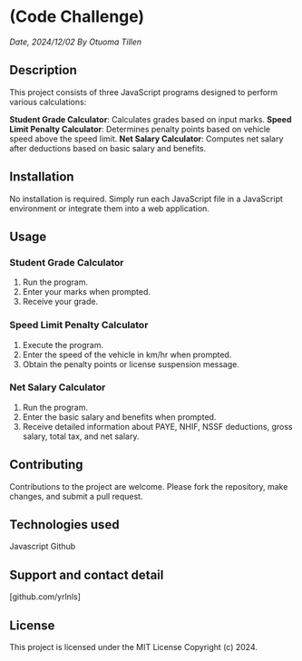 # (Code Challenge)
_Date, 2024/12/02
By Otuoma Tillen_

## Description
This project consists of three JavaScript programs designed to perform various calculations:

**Student Grade Calculator**: Calculates grades based on input marks.
**Speed Limit Penalty Calculator**: Determines penalty points based on vehicle speed above the speed limit.
**Net Salary Calculator**: Computes net salary after deductions based on basic salary and benefits.

## Installation
No installation is required. Simply run each JavaScript file in a JavaScript environment or integrate them into a web application.

## Usage

### Student Grade Calculator
1. Run the program.
2. Enter your marks when prompted.
3. Receive your grade.
   
### Speed Limit Penalty Calculator
1. Execute the program.
2. Enter the speed of the vehicle in km/hr when prompted.
3. Obtain the penalty points or license suspension message.
   
### Net Salary Calculator
1. Run the program.
2. Enter the basic salary and benefits when prompted.
3. Receive detailed information about PAYE, NHIF, NSSF deductions, gross salary, total tax, and net salary.
   
## Contributing
Contributions to the project are welcome. Please fork the repository, make changes, and submit a pull request.

## Technologies used
Javascript Github

## Support and contact detail
[github.com/yrlnls]

## License
This project is licensed under the MIT License Copyright (c) 2024.
